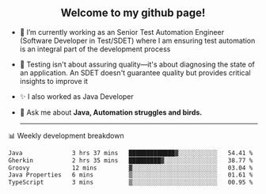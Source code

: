 <h2 align="center">Welcome to my github page!</h2>

- 🔭 I’m currently working as an Senior Test Automation Engineer (Software Developer in Test/SDET) where I am ensuring test automation is an integral part of the development process
- 🎩 Testing isn't about assuring quality—it's about diagnosing the state of an application. An SDET doesn't guarantee quality but provides critical insights to improve it
- ✨ I also worked as Java Developer
- 💬 Ask me about **Java, Automation struggles and birds.**
  
  -------
  
📊 Weekly development breakdown

<!--START_SECTION:waka-->

```txt
Java              3 hrs 37 mins   █████████████▓░░░░░░░░░░░   54.41 %
Gherkin           2 hrs 35 mins   █████████▓░░░░░░░░░░░░░░░   38.77 %
Groovy            12 mins         ▓░░░░░░░░░░░░░░░░░░░░░░░░   03.04 %
Java Properties   6 mins          ▒░░░░░░░░░░░░░░░░░░░░░░░░   01.61 %
TypeScript        3 mins          ▒░░░░░░░░░░░░░░░░░░░░░░░░   00.95 %
```

<!--END_SECTION:waka-->
